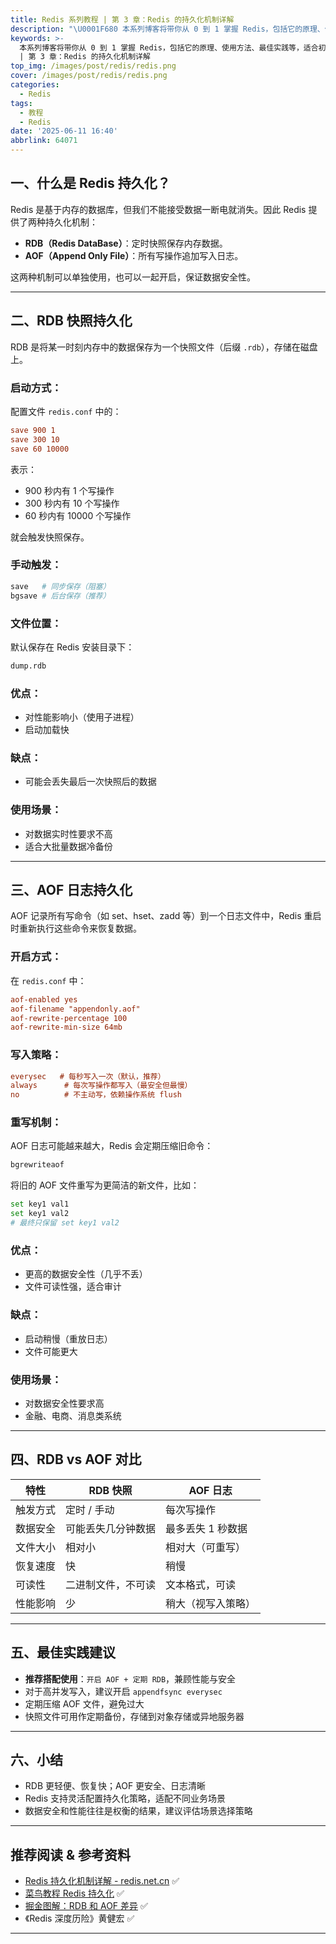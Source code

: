 ```yaml
---
title: Redis 系列教程 | 第 3 章：Redis 的持久化机制详解
description: "\U0001F680 本系列博客将带你从 0 到 1 掌握 Redis，包括它的原理、使用方法、最佳实践等，适合初学者和想要深入理解 Redis 的开发者。"
keywords: >-
  本系列博客将带你从 0 到 1 掌握 Redis，包括它的原理、使用方法、最佳实践等，适合初学者和想要深入理解 Redis 的开发者。Redis 系列教程
  | 第 3 章：Redis 的持久化机制详解
top_img: /images/post/redis/redis.png
cover: /images/post/redis/redis.png
categories:
  - Redis
tags:
  - 教程
  - Redis
date: '2025-06-11 16:40'
abbrlink: 64071
---
```



## 一、什么是 Redis 持久化？

Redis 是基于内存的数据库，但我们不能接受数据一断电就消失。因此 Redis 提供了两种持久化机制：

* **RDB（Redis DataBase）**：定时快照保存内存数据。
* **AOF（Append Only File）**：所有写操作追加写入日志。

这两种机制可以单独使用，也可以一起开启，保证数据安全性。

---

## 二、RDB 快照持久化

RDB 是将某一时刻内存中的数据保存为一个快照文件（后缀 `.rdb`），存储在磁盘上。

### 启动方式：

配置文件 `redis.conf` 中的：

```ini
save 900 1
save 300 10
save 60 10000
```

表示：

* 900 秒内有 1 个写操作
* 300 秒内有 10 个写操作
* 60 秒内有 10000 个写操作

就会触发快照保存。

### 手动触发：

```bash
save   # 同步保存（阻塞）
bgsave # 后台保存（推荐）
```

### 文件位置：

默认保存在 Redis 安装目录下：

```bash
dump.rdb
```

### 优点：

* 对性能影响小（使用子进程）
* 启动加载快

### 缺点：

* 可能会丢失最后一次快照后的数据

### 使用场景：

* 对数据实时性要求不高
* 适合大批量数据冷备份

---

## 三、AOF 日志持久化

AOF 记录所有写命令（如 set、hset、zadd 等）到一个日志文件中，Redis 重启时重新执行这些命令来恢复数据。

### 开启方式：

在 `redis.conf` 中：

```ini
aof-enabled yes
aof-filename "appendonly.aof"
aof-rewrite-percentage 100
aof-rewrite-min-size 64mb
```

### 写入策略：

```ini
everysec   # 每秒写入一次（默认，推荐）
always      # 每次写操作都写入（最安全但最慢）
no          # 不主动写，依赖操作系统 flush
```

### 重写机制：

AOF 日志可能越来越大，Redis 会定期压缩旧命令：

```bash
bgrewriteaof
```

将旧的 AOF 文件重写为更简洁的新文件，比如：

```bash
set key1 val1
set key1 val2
# 最终只保留 set key1 val2
```

### 优点：

* 更高的数据安全性（几乎不丢）
* 文件可读性强，适合审计

### 缺点：

* 启动稍慢（重放日志）
* 文件可能更大

### 使用场景：

* 对数据安全性要求高
* 金融、电商、消息类系统

---

## 四、RDB vs AOF 对比

| 特性     | RDB 快照           | AOF 日志           |
| -------- | ------------------ | ------------------ |
| 触发方式 | 定时 / 手动        | 每次写操作         |
| 数据安全 | 可能丢失几分钟数据 | 最多丢失 1 秒数据  |
| 文件大小 | 相对小             | 相对大（可重写）   |
| 恢复速度 | 快                 | 稍慢               |
| 可读性   | 二进制文件，不可读 | 文本格式，可读     |
| 性能影响 | 少                 | 稍大（视写入策略） |

---

## 五、最佳实践建议

* **推荐搭配使用**：`开启 AOF + 定期 RDB`，兼顾性能与安全
* 对于高并发写入，建议开启 `appendfsync everysec`
* 定期压缩 AOF 文件，避免过大
* 快照文件可用作定期备份，存储到对象存储或异地服务器

---

## 六、小结

* RDB 更轻便、恢复快；AOF 更安全、日志清晰
* Redis 支持灵活配置持久化策略，适配不同业务场景
* 数据安全和性能往往是权衡的结果，建议评估场景选择策略

---

## 推荐阅读 & 参考资料

* [Redis 持久化机制详解 - redis.net.cn](https://www.redis.net.cn/order/persistence.html) ✅
* [菜鸟教程 Redis 持久化](https://www.runoob.com/redis/redis-persistence.html) ✅
* [掘金图解：RDB 和 AOF 差异](https://juejin.cn/post/6974626965538869255) ✅
* 《Redis 深度历险》黄健宏 ✅

---